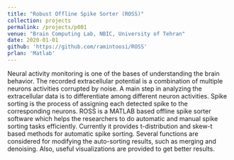 ```yaml
---
title: "Robust Offline Spike Sorter (ROSS)"
collection: projects
permalink: /projects/p001
venue: "Brain Computing Lab, NBIC, University of Tehran"
date: 2020-01-01
github: 'https://github.com/ramintoosi/ROSS'
prlan: 'Matlab'
---
```


Neural activity monitoring is one of the bases of understanding the brain behavior. The recorded extracellular potential is a combination of multiple neurons activities corrupted by noise. A main step in analyzing the extracellular data is to differentiate among different neuron activities. Spike sorting is the process of assigning each detected spike to the corresponding neurons. ROSS is a MATLAB based offline spike sorter software which helps the researchers to do automatic and manual spike sorting tasks efficiently. Currently it provides t-distribution and skew-t based methods for automatic spike sorting. Several functions are considered for modifying the auto-sorting results, such as merging and denoising. Also, useful visualizations are provided to get better results.